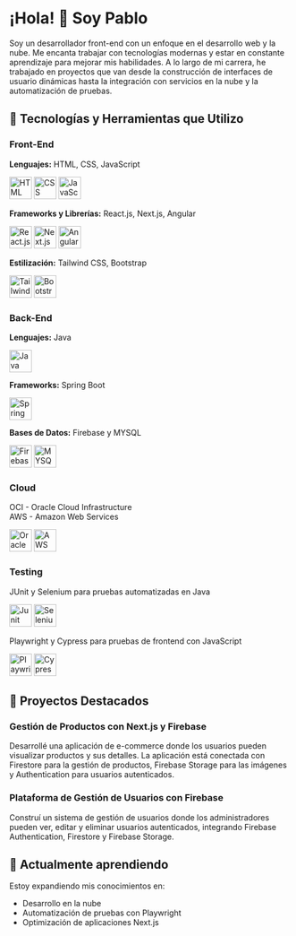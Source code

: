 # ¡Hola! 👋 Soy Pablo  
Soy un desarrollador front-end con un enfoque en el desarrollo web y la nube. Me encanta trabajar con tecnologías modernas y estar en constante aprendizaje para mejorar mis habilidades. A lo largo de mi carrera, he trabajado en proyectos que van desde la construcción de interfaces de usuario dinámicas hasta la integración con servicios en la nube y la automatización de pruebas.

## 🚀 Tecnologías y Herramientas que Utilizo  

### Front-End  
**Lenguajes:** HTML, CSS, JavaScript  
<p align="left">
  <img src="https://cdn.jsdelivr.net/gh/devicons/devicon@latest/icons/html5/html5-plain-wordmark.svg" alt="HTML" width="40" height="40"/>
  <img src="https://cdn.jsdelivr.net/gh/devicons/devicon@latest/icons/css3/css3-plain-wordmark.svg" alt="CSS" width="40" height="40"/>
  <img src="https://cdn.jsdelivr.net/gh/devicons/devicon@latest/icons/javascript/javascript-original.svg" alt="JavaScript" width="40" height="40"/>
</p>

**Frameworks y Librerías:** React.js, Next.js, Angular  
<p align="left">
  <img src="https://cdn.jsdelivr.net/gh/devicons/devicon@latest/icons/react/react-original-wordmark.svg" alt="React.js" width="40" height="40"/>
  <img src="https://cdn.jsdelivr.net/gh/devicons/devicon@latest/icons/nextjs/nextjs-plain.svg" alt="Next.js" width="40" height="40"/>
  <img src="https://cdn.jsdelivr.net/gh/devicons/devicon@latest/icons/angular/angular-original.svg" alt="Angular" width="40" height="40"/>
</p>

**Estilización:** Tailwind CSS, Bootstrap  
<p align="left">
  <img src="https://cdn.jsdelivr.net/gh/devicons/devicon@latest/icons/tailwindcss/tailwindcss-original.svg" alt="Tailwind CSS" width="40" height="40"/>
  <img src="https://cdn.jsdelivr.net/gh/devicons/devicon@latest/icons/bootstrap/bootstrap-original.svg" alt="Bootstrap" width="40" height="40"/>
</p>

### Back-End  
**Lenguajes:** Java  
<p align="left">
  <img src="https://cdn.jsdelivr.net/gh/devicons/devicon@latest/icons/java/java-original-wordmark.svg" alt="Java" width="40" height="40"/>
</p>

**Frameworks:** Spring Boot  
<p align="left">
  <img src="https://cdn.jsdelivr.net/gh/devicons/devicon@latest/icons/spring/spring-original.svg" alt="Spring Boot" width="40" height="40"/>
</p>

**Bases de Datos:** Firebase y MYSQL  
<p align="left">
  <img src="https://cdn.jsdelivr.net/gh/devicons/devicon@latest/icons/firebase/firebase-original.svg" alt="Firebase" width="40" height="40"/>
  <img src="https://cdn.jsdelivr.net/gh/devicons/devicon@latest/icons/mysql/mysql-original.svg" alt="MYSQL" width="40" height="40"/>
</p>

### Cloud  
OCI - Oracle Cloud Infrastructure  
AWS - Amazon Web Services
<p align="left">
  <img src="https://cdn.jsdelivr.net/gh/devicons/devicon@latest/icons/oracle/oracle-original.svg" alt="Oracle" width="40" height="40"/>
  <img src="https://cdn.jsdelivr.net/gh/devicons/devicon@latest/icons/amazonwebservices/amazonwebservices-original-wordmark.svg" alt="AWS" width="40" height="40"/>
</p>

### Testing  
JUnit y Selenium para pruebas automatizadas en Java
<p align="left">
  <img src="https://cdn.jsdelivr.net/gh/devicons/devicon@latest/icons/junit/junit-original-wordmark.svg" alt="Junit" width="40" height="40"/>
  <img src="https://cdn.jsdelivr.net/gh/devicons/devicon@latest/icons/selenium/selenium-original.svg" alt="Selenium" width="40" height="40"/>
</p>  
Playwright y Cypress para pruebas de frontend con JavaScript
<p align="left">
  <img src="https://cdn.jsdelivr.net/gh/devicons/devicon@latest/icons/playwright/playwright-original.svg" alt="Playwright" width="40" height="40"/>
  <img src="https://cdn.jsdelivr.net/gh/devicons/devicon@latest/icons/cypressio/cypressio-original.svg" alt="Cypress" width="40" height="40"/>
</p>

## 💼 Proyectos Destacados  

### Gestión de Productos con Next.js y Firebase  
Desarrollé una aplicación de e-commerce donde los usuarios pueden visualizar productos y sus detalles. La aplicación está conectada con Firestore para la gestión de productos, Firebase Storage para las imágenes y Authentication para usuarios autenticados.

### Plataforma de Gestión de Usuarios con Firebase  
Construí un sistema de gestión de usuarios donde los administradores pueden ver, editar y eliminar usuarios autenticados, integrando Firebase Authentication, Firestore y Firebase Storage.

## 🌱 Actualmente aprendiendo  
Estoy expandiendo mis conocimientos en:  
- Desarrollo en la nube  
- Automatización de pruebas con Playwright  
- Optimización de aplicaciones Next.js

